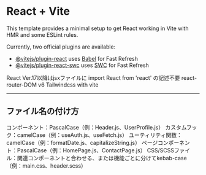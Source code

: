 # React + Vite

This template provides a minimal setup to get React working in Vite with HMR and some ESLint rules.

Currently, two official plugins are available:

- [@vitejs/plugin-react](https://github.com/vitejs/vite-plugin-react/blob/main/packages/plugin-react/README.md) uses [Babel](https://babeljs.io/) for Fast Refresh
- [@vitejs/plugin-react-swc](https://github.com/vitejs/vite-plugin-react-swc) uses [SWC](https://swc.rs/) for Fast Refresh

React Ver.17以降はjsxファイルに import React from 'react' の記述不要
react-router-DOM v6
Tailwindcss with vite


---------------
ファイル名の付け方
---------------
コンポーネント：PascalCase（例：Header.js、UserProfile.js）
カスタムフック：camelCase（例：useAuth.js、useFetch.js）
ユーティリティ関数：camelCase（例：formatDate.js、capitalizeString.js）
ページコンポーネント：PascalCase（例：HomePage.js、ContactPage.js）
CSS/SCSSファイル：関連コンポーネントと合わせる、または機能ごとに分けてkebab-case（例：main.css、header.scss）
